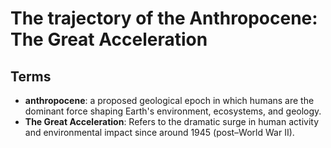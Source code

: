 
# The trajectory of the Anthropocene: The Great Acceleration


## Terms

- **anthropocene**: a proposed geological epoch in which humans are the
  dominant force shaping Earth's environment, ecosystems, and geology.
- **The Great Acceleration**: Refers to the dramatic surge in human activity and environmental impact since around 1945 (post–World War II).
